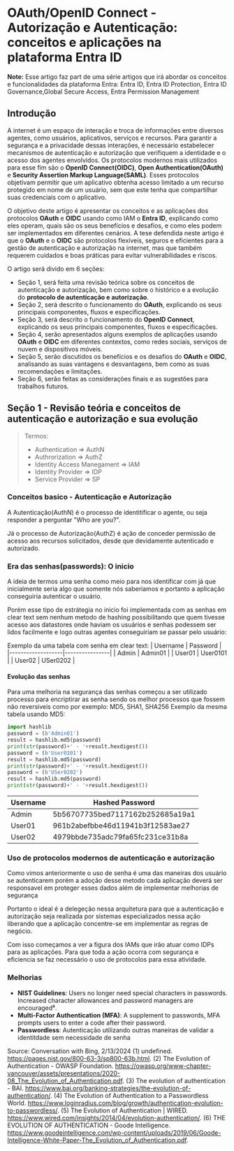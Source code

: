# OAuth/OpenID Connect - Autorização e Autenticação: conceitos e aplicações na plataforma Entra ID

**Note:** Esse artigo faz part de uma série artigos que irá abordar os conceitos e funcionalidades da plataforma Entra: Entra ID, Entra ID Protection, Entra ID Governance,Global Secure Access, Entra Permission Management


## Introdução
A internet é um espaço de interação e troca de informações entre diversos agentes, como usuários, aplicativos, serviços e recursos. Para garantir a segurança e a privacidade dessas interações, é necessário estabelecer mecanismos de autenticação e autorização que verifiquem a identidade e o acesso dos agentes envolvidos. Os protocolos modernos mais utilizados para esse fim são o **OpenID Connect(OIDC)**, **Open Authentication(OAuth)** e **Security Assertion Markup Language(SAML)**. Esses protocolos objetivam permitir que um aplicativo obtenha acesso limitado a um recurso protegido em nome de um usuário, sem que este tenha que compartilhar suas credenciais com o aplicativo.

O objetivo deste artigo é apresentar os conceitos e as aplicações dos protocolos **OAuth** e **OIDC** usando como IAM o **Entra ID**, explicando como eles operam, quais são os seus benefícios e desafios, e como eles podem ser implementados em diferentes cenários. A tese defendida neste artigo é que o **OAuth** e o **OIDC** são protocolos flexíveis, seguros e eficientes para a gestão de autenticação e autorização na internet, mas que também requerem cuidados e boas práticas para evitar vulnerabilidades e riscos.

O artigo será divido em 6 seções:
* Seção 1, será feita uma revisão teórica sobre os conceitos de autenticação e autorização, bem como sobre o histórico e a evolução do **protocolo de autenticação e autorização**. 
* Seção 2, será descrito o funcionamento do **OAuth**, explicando os seus principais componentes, fluxos e especificações.
* Seção 3, será descrito o funcionamento do **OpenID Connect**, explicando os seus principais componentes, fluxos e especificações.
* Seção 4, serão apresentados alguns exemplos de aplicações usando **OAuth** e **OIDC** em diferentes contextos, como redes sociais, serviços de nuvem e dispositivos móveis.
* Seção 5, serão discutidos os benefícios e os desafios do **OAuth** e **OIDC**, analisando as suas vantagens e desvantagens, bem como as suas recomendações e limitações.
* Seção 6, serão feitas as considerações finais e as sugestões para trabalhos futuros.


## Seção 1 - Revisão teória e conceitos de autenticação e autorização e sua evolução

>Termos: 
> * Authentication => AuthN
> * Authrorization => AuthZ
> * Identity Access Manegament => IAM
> * Identity Provider => IDP
> * Service Provider => SP

### Conceitos basico - Autenticação e Autorização
A Autenticação(AuthN) é o processo de identitificar o agente, ou seja responder a perguntar "Who are you?".

Já o processo de Autorização(AuthZ) é ação de conceder permissão de acesso aos recursos solicitados, desde que devidamente autenticado e autorizado.

### Era das senhas(passwords): O inicio
A ideia de termos uma senha como meio para nos identificar com já que inicialmente seria algo que somente nós saberiamos e portanto a aplicação conseguiria autenticar o usuário.

Porém esse tipo de estrátegia no inicio foi implementada com as senhas em clear text sem nenhum metodo de hashing possibilitando que quem tivesse acesso aos datastores onde haviam os usuários e senhas podessem ser lidos facilmente e logo outras agentes conseguiriam se passar pelo usuário:

Exemplo da uma tabela com senha em clear text:
| Username          | Password       |
|-------------------|----------------|
| Admin             | Admin01        |
| User01            | User0101       |
| User02            | USer0202       |

#### Evolução das senhas
Para uma melhoria na segurança das senhas começou a ser utilizado processo para encriptirar as senha sendo os melhor processos que fossem não reversiveis como por exemplo: MD5, SHA1, SHA256
Exemplo da mesma tabela usando MD5:
```python
import hashlib
password = (b'Admin01')
result = hashlib.md5(password)
print(str(password)+' - '+result.hexdigest())
password = (b'User0101')
result = hashlib.md5(password)
print(str(password)+' - '+result.hexdigest())
password = (b'USer0202')
result = hashlib.md5(password)
print(str(password)+' - '+result.hexdigest())
```
| Username          | Hashed Password                   |
|------------------ |-----------------                  |
| Admin             | 5b56707735bed7117162b252685a19a1  |
| User01            | 961b2abefbbe46d11941b3f12583ae27  |
| User02            | 4979bbde735adc79fa65fc231ce31b8a  |

### Uso de protocolos modernos de autenticação e autorização

Como vimos anteriormente o uso de senha é uma das maneiras dos usuário se autenticarem porém a adoção desse metodo cada aplicação deverá ser responsavel em proteger esses dados além de implementar melhorias de segurança

Portanto o ideal é a delegeção nessa arquitetura para que a autenticação e autorização seja realizada por sistemas especializados nessa ação liberando que a aplicação concentre-se em implementar as regras de negócio.

Com isso começamos a ver a figura dos IAMs que irão atuar como IDPs para as aplicações. Para que toda a ação ocorra com segurança e eficiencia se faz necessário o uso de protocolos para essa atividade.





### Melhorias
- **NIST Guidelines**: Users no longer need special characters in passwords. Increased character allowances and password managers are encouraged⁶.
- **Multi-Factor Authentication (MFA)**: A supplement to passwords, MFA prompts users to enter a code after their password.
- **Passwordless**: Autenticação utilizando outras maneiras de validar a identitdade sem necessidade de senha


Source: Conversation with Bing, 2/13/2024
(1) undefined. https://pages.nist.gov/800-63-3/sp800-63b.html.
(2) The Evolution of Authentication - OWASP Foundation. https://owasp.org/www-chapter-vancouver/assets/presentations/2020-08_The_Evolution_of_Authentication.pdf.
(3) The evolution of authentication - BAI. https://www.bai.org/banking-strategies/the-evolution-of-authentication/.
(4) The Evolution of Authentication to a Passwordless World. https://www.loginradius.com/blog/growth/authentication-evolution-to-passwordless/.
(5) The Evolution of Authentication | WIRED. https://www.wired.com/insights/2014/04/evolution-authentication/.
(6) THE EVOLUTION OF AUTHENTICATION - Goode Intelligence. https://www.goodeintelligence.com/wp-content/uploads/2019/06/Goode-Intelligence-White-Paper-The_Evolution_of_Authentication.pdf.